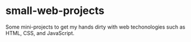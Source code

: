 # small-web-projects

Some mini-projects to get my hands dirty with web techonologies such as HTML, CSS, and JavaScript. 
